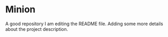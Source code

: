 # Minion
A good repository
I am editing the README file. Adding some more details about the project description.
